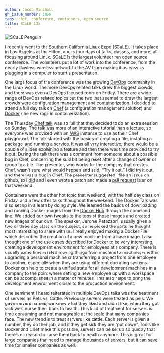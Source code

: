 ```yaml
---
author: Jacob Minshall
gh_issue_number: 1096
tags: chef, conference, containers, open-source
title: SCaLE 13x
---
```


<img alt="SCaLE Penguin" src="/blog/2015/03/04/scale-13x/image-0.png" title=""/>

I recently went to the [Southern California Linux Expo](http://www.socallinuxexpo.org) (SCaLE). It takes place in Los Angeles at the Hilton, and is four days of talks, classes, and more, all focusing around Linux. SCaLE is the largest volunteer run open source conference. The volunteers put a lot of work into the conference, from the nearly flawless wireless network to the AV team making it as easy as plugging in a computer to start a presentation.

One large focus of the conference was the growing [DevOps](https://en.wikipedia.org/wiki/DevOps) community in the Linux world. The more DevOps related talks drew the biggest crowds, and there was even a DevOps focused room on Friday. There are a wide range of DevOps related topics but the two that seemed to draw the largest crowds were configuration management and containerization. I decided to attend a full day talk on [Chef](https://www.chef.io/) (a configuration management solution) and [Docker](https://www.docker.com/) (the new rage in containerization).

The Thursday [Chef talk](http://www.socallinuxexpo.org/scale/13x/presentations/introduction-chef-testing-your-automation-code) was so full that they decided to do an extra session on Sunday. The talk was more of an interactive tutorial than a lecture, so everyone was provided with an [AWS](https://aws.amazon.com/) instance to use as their Chef playground. The talk started with the basics of creating a file, installing a package, and running a service. It was all very interactive; there would be a couple of slides explaining a feature and then there was time provided to try it out. During the talk there was a comment from someone about a possible bug in Chef, concerning the suid bit being reset after a change of owner or group to a file.  The presenter, who works for the company that creates Chef, wasn’t sure what would happen and said, “Try it out.” I did try it out, and there was a bug in Chef. The presenter suggested I file an issue on github, so I [did](https://github.com/chef/chef/issues/2951) and I even wrote a patch and made a [pull request](https://github.com/chef/chef/pull/2967) later on that weekend.

Containers were the other hot topic that weekend, with the half day class on Friday, and a few other talks throughout the weekend. The [Docker Talk](https://www.socallinuxexpo.org/scale/13x/presentations/introduction-docker-and-containers) was also set up in a learn by doing style. We learned the basics of downloading and running Docker images from the [Docker Hub](https://hub.docker.com/) through the command line. We added our own tweaks to the tops of those images and created new images of our own. The speaker, Jerome Petazzoni, usually gives a two or three day class on the subject, so he picked the parts he thought most interesting to share with us. I really enjoyed making a Docker File which describes the creation of a new machine from a base image. I also thought one of the use cases described for Docker to be very interesting, creating a development environment for employees at a company. There is usually some time wasted moving things from machine to machine, whether upgrading a personal machine or transferring a project from one employee to another, especially when they are using different operating systems. Docker can help to create a unified state for all development machines in a company to the point where setting a new employee up with a workspace can be accomplished in a matter of minutes. This also helps to bring the development environment closer to the production environment.

One sentiment I heard reiterated in multiple DevOps talks was the treatment of servers as Pets vs. Cattle. Previously servers were treated as pets. We gave servers names, we knew what they liked and didn’t like, when they got sick we’d nurse them back to health. This kind of treatment for servers is time consuming and not manageable at the scale that many companies face. The new trend is to treat servers like cattle. Each server is given a number, they do their job, and if they get sick they are “put down”. Tools like Docker and Chef make this possible, servers can be set up so quickly that there’s no reason to nurse them back to health anymore. This is great for large companies that need to manage thousands of servers, but it can save time for smaller companies as well.
